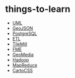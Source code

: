 things-to-learn
===============
- [UML](http://en.wikipedia.org/wiki/Unified_Modeling_Language)
- [GeoJSON](http://geojson.org/geojson-spec.html)
- [PostgreSQL](https://wiki.postgresql.org/wiki/Main_Page)
- [ETL](http://en.wikipedia.org/wiki/Extract,_transform,_load)
- [TileMill](https://www.mapbox.com/tilemill/docs/crashcourse/introduction/)
- [FME](http://www.safe.com/)
- [GeoMedia](http://www.hexagongeospatial.com/products/geomedia/Details.aspx)
- [Hadoop](http://hadoop.apache.org/)
- [MapReduce](http://en.wikipedia.org/wiki/MapReduce)
- [CartoCSS](https://github.com/mapbox/carto)
